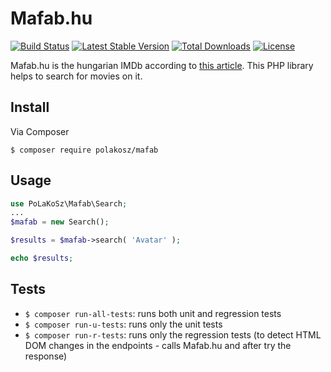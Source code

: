 # Mafab.hu

[![Build Status](https://travis-ci.com/PoLaKoSz/Mafab.svg?branch=master)](https://travis-ci.com/PoLaKoSz/Mafab)
[![Latest Stable Version](https://poser.pugx.org/polakosz/Mafab/v/stable)](https://packagist.org/packages/polakosz/Mafab)
[![Total Downloads](https://poser.pugx.org/polakosz/Mafab/downloads)](https://packagist.org/packages/polakosz/Mafab)
[![License](https://poser.pugx.org/polakosz/Mafab/license)](https://packagist.org/packages/polakosz/Mafab)

Mafab.hu is the hungarian IMDb according to [this article](http://www.vox.hu/newvox/?p=12222). This PHP library helps to search for movies on it.

## Install

Via Composer

`$ composer require polakosz/mafab`


## Usage

```` php
use PoLaKoSz\Mafab\Search;
...
$mafab = new Search();

$results = $mafab->search( 'Avatar' );

echo $results;
````

## Tests

- `$ composer run-all-tests`: runs both unit and regression tests
- `$ composer run-u-tests`: runs only the unit tests
- `$ composer run-r-tests`: runs only the regression tests (to detect HTML DOM changes in the endpoints - calls Mafab.hu and after try the response)
